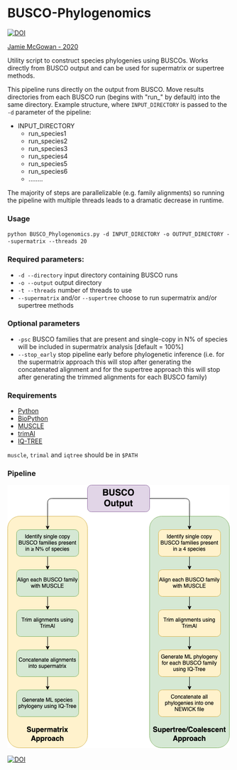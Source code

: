 # BUSCO-Phylogenomics

[![DOI](https://zenodo.org/badge/DOI/10.5281/zenodo.4320788.svg)](https://doi.org/10.5281/zenodo.4320788)


<a href="https://jamiemcgowan.ie" target="_blank">Jamie McGowan - 2020</a>

Utility script to construct species phylogenies using BUSCOs. Works directly from BUSCO output and can be used for supermatrix or supertree methods.

This pipeline runs directly on the output from BUSCO. Move results directories from each BUSCO run (begins with "run_" by default) into the same directory. Example structure, where `INPUT_DIRECTORY` is passed to the `-d` parameter of the pipeline:


* INPUT_DIRECTORY
	* run_species1
	* run_species2
	* run_species3
	* run_species4
	* run_species5
	* run_species6
	* ........


The majority of steps are parallelizable (e.g. family alignments) so running the pipeline with multiple threads leads to a dramatic decrease in runtime.

### Usage
	python BUSCO_Phylogenomics.py -d INPUT_DIRECTORY -o OUTPUT_DIRECTORY --supermatrix --threads 20
	
	
	
### Required parameters:
* `-d --directory` input directory containing BUSCO runs
* `-o --output` output directory
* `-t --threads` number of threads to use
* `--supermatrix` and/or `--supertree` choose to run supermatrix and/or supertree methods


### Optional parameters
* `-psc` BUSCO families that are present and single-copy in N% of species will be included in supermatrix analysis [default = 100%]
* `--stop_early` stop pipeline early before phylogenetic inference (i.e. for the supermatrix approach this will stop after generating the concatenated alignment and for the supertree approach this will stop after generating the trimmed alignments for each BUSCO family)


### Requirements
* [Python](https://www.python.org/)
* [BioPython](https://biopython.org/)
* [MUSCLE](https://www.drive5.com/muscle/)
* [trimAl](http://trimal.cgenomics.org/)
* [IQ-TREE](http://www.iqtree.org/)


`muscle`, `trimal` and `iqtree` should be in `$PATH`


### Pipeline
![BUSCO Phylogenomics pipeline](./pipeline.png)


[![DOI](https://zenodo.org/badge/DOI/10.5281/zenodo.4320788.svg)](https://doi.org/10.5281/zenodo.4320788)

